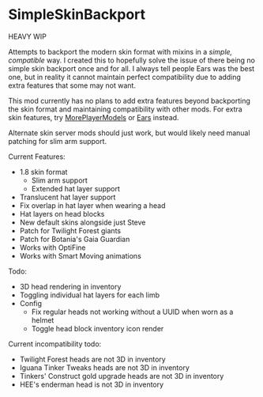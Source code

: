 # SimpleSkinBackport

HEAVY WIP

Attempts to backport the modern skin format with mixins in a *simple, compatible* way. I created this to hopefully solve the issue of there being no simple skin backport once and for all. I always tell people Ears was the best one, but in reality it cannot maintain perfect compatibility due to adding extra features that some may not want.

This mod currently has no plans to add extra features beyond backporting the skin format and maintaining compatibility with other mods. For extra skin features, try [MorePlayerModels](https://www.curseforge.com/minecraft/mc-mods/more-player-models) or [Ears](https://modrinth.com/mod/ears/versions) instead.

Alternate skin server mods should just work, but would likely need manual patching for slim arm support.

Current Features:
- 1.8 skin format
  - Slim arm support
  - Extended hat layer support
- Translucent hat layer support
- Fix overlap in hat layer when wearing a head
- Hat layers on head blocks
- New default skins alongside just Steve
- Patch for Twilight Forest giants
- Patch for Botania's Gaia Guardian
- Works with OptiFine
- Works with Smart Moving animations

Todo:
- 3D head rendering in inventory
- Toggling individual hat layers for each limb
- Config
  - Fix regular heads not working without a UUID when worn as a helmet
  - Toggle head block inventory icon render

Current incompatibility todo:
- Twilight Forest heads are not 3D in inventory
- Iguana Tinker Tweaks heads are not 3D in inventory
- Tinkers' Construct gold upgrade heads are not 3D in inventory
- HEE's enderman head is not 3D in inventory
